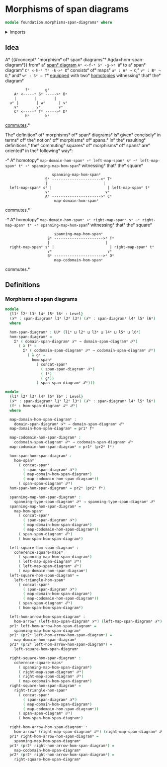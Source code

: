 # Morphisms of span diagrams

```agda
module foundation.morphisms-span-diagramsᵉ where
```

<details><summary>Imports</summary>

```agda
open import foundation.dependent-pair-typesᵉ
open import foundation.morphisms-arrowsᵉ
open import foundation.morphisms-spansᵉ
open import foundation.operations-spansᵉ
open import foundation.span-diagramsᵉ
open import foundation.universe-levelsᵉ

open import foundation-core.commuting-squares-of-mapsᵉ
```

</details>

## Idea

Aᵉ {{#conceptᵉ "morphismᵉ ofᵉ spanᵉ diagrams"ᵉ Agda=hom-span-diagramᵉ}} fromᵉ aᵉ
[spanᵉ diagram](foundation.span-diagrams.mdᵉ) `Aᵉ <-f-ᵉ Sᵉ -g->ᵉ B`ᵉ to aᵉ spanᵉ diagramᵉ
`Cᵉ <-h-ᵉ Tᵉ -k->ᵉ D`ᵉ consistsᵉ ofᵉ mapsᵉ `uᵉ : Aᵉ → C`,ᵉ `vᵉ : Bᵉ → D`,ᵉ andᵉ `wᵉ : Sᵉ → T`ᵉ
[equipped](foundation.structure.mdᵉ) with twoᵉ
[homotopies](foundation-core.homotopies.mdᵉ) witnessingᵉ thatᵉ theᵉ diagramᵉ

```text
         fᵉ       gᵉ
    Aᵉ <-----ᵉ Sᵉ ----->ᵉ Bᵉ
    |        |        |
  uᵉ |        | wᵉ      | vᵉ
    ∨ᵉ        ∨ᵉ        ∨ᵉ
    Cᵉ <-----ᵉ Tᵉ ----->ᵉ Dᵉ
         hᵉ       kᵉ
```

[commutes](foundation-core.commuting-squares-of-maps.md).ᵉ

Theᵉ definitionᵉ ofᵉ morphismsᵉ ofᵉ spanᵉ diagramsᵉ isᵉ givenᵉ conciselyᵉ in termsᵉ ofᵉ theᵉ
notionᵉ ofᵉ morphismsᵉ ofᵉ spans.ᵉ Inᵉ theᵉ resultingᵉ definitions,ᵉ theᵉ commutingᵉ
squaresᵉ ofᵉ morphismsᵉ ofᵉ spansᵉ areᵉ orientedᵉ in theᵉ followingᵉ wayᵉ:

-ᵉ Aᵉ homotopyᵉ
  `map-domain-hom-spanᵉ ∘ᵉ left-map-spanᵉ sᵉ ~ᵉ left-map-spanᵉ tᵉ ∘ᵉ spanning-map-hom-span`ᵉ
  witnessingᵉ thatᵉ theᵉ squareᵉ

  ```text
                       spanning-map-hom-spanᵉ
                    Sᵉ ---------------------->ᵉ Tᵉ
                    |                         |
    left-map-spanᵉ sᵉ |                         | left-map-spanᵉ tᵉ
                    ∨ᵉ                         ∨ᵉ
                    Aᵉ ---------------------->ᵉ Cᵉ
                        map-domain-hom-spanᵉ
  ```

  commutes.ᵉ

-ᵉ Aᵉ homotopyᵉ
  `map-domain-hom-spanᵉ ∘ᵉ right-map-spanᵉ sᵉ ~ᵉ right-map-spanᵉ tᵉ ∘ᵉ spanning-map-hom-span`ᵉ
  witnessingᵉ thatᵉ theᵉ squareᵉ

  ```text
                        spanning-map-hom-spanᵉ
                     Sᵉ ---------------------->ᵉ Tᵉ
                     |                         |
    right-map-spanᵉ sᵉ |                         | right-map-spanᵉ tᵉ
                     ∨ᵉ                         ∨ᵉ
                     Bᵉ ---------------------->ᵉ Dᵉ
                        map-codomain-hom-spanᵉ
  ```

  commutes.ᵉ

## Definitions

### Morphisms of span diagrams

```agda
module _
  {l1ᵉ l2ᵉ l3ᵉ l4ᵉ l5ᵉ l6ᵉ : Level}
  (𝒮ᵉ : span-diagramᵉ l1ᵉ l2ᵉ l3ᵉ) (𝒯ᵉ : span-diagramᵉ l4ᵉ l5ᵉ l6ᵉ)
  where

  hom-span-diagramᵉ : UUᵉ (l1ᵉ ⊔ l2ᵉ ⊔ l3ᵉ ⊔ l4ᵉ ⊔ l5ᵉ ⊔ l6ᵉ)
  hom-span-diagramᵉ =
    Σᵉ ( domain-span-diagramᵉ 𝒮ᵉ → domain-span-diagramᵉ 𝒯ᵉ)
      ( λ fᵉ →
        Σᵉ ( codomain-span-diagramᵉ 𝒮ᵉ → codomain-span-diagramᵉ 𝒯ᵉ)
          ( λ gᵉ →
            hom-spanᵉ
              ( concat-spanᵉ
                ( span-span-diagramᵉ 𝒮ᵉ)
                ( fᵉ)
                ( gᵉ))
              ( span-span-diagramᵉ 𝒯ᵉ)))

module _
  {l1ᵉ l2ᵉ l3ᵉ l4ᵉ l5ᵉ l6ᵉ : Level}
  (𝒮ᵉ : span-diagramᵉ l1ᵉ l2ᵉ l3ᵉ) (𝒯ᵉ : span-diagramᵉ l4ᵉ l5ᵉ l6ᵉ)
  (fᵉ : hom-span-diagramᵉ 𝒮ᵉ 𝒯ᵉ)
  where

  map-domain-hom-span-diagramᵉ :
    domain-span-diagramᵉ 𝒮ᵉ → domain-span-diagramᵉ 𝒯ᵉ
  map-domain-hom-span-diagramᵉ = pr1ᵉ fᵉ

  map-codomain-hom-span-diagramᵉ :
    codomain-span-diagramᵉ 𝒮ᵉ → codomain-span-diagramᵉ 𝒯ᵉ
  map-codomain-hom-span-diagramᵉ = pr1ᵉ (pr2ᵉ fᵉ)

  hom-span-hom-span-diagramᵉ :
    hom-spanᵉ
      ( concat-spanᵉ
        ( span-span-diagramᵉ 𝒮ᵉ)
        ( map-domain-hom-span-diagramᵉ)
        ( map-codomain-hom-span-diagramᵉ))
      ( span-span-diagramᵉ 𝒯ᵉ)
  hom-span-hom-span-diagramᵉ = pr2ᵉ (pr2ᵉ fᵉ)

  spanning-map-hom-span-diagramᵉ :
    spanning-type-span-diagramᵉ 𝒮ᵉ → spanning-type-span-diagramᵉ 𝒯ᵉ
  spanning-map-hom-span-diagramᵉ =
    map-hom-spanᵉ
      ( concat-spanᵉ
        ( span-span-diagramᵉ 𝒮ᵉ)
        ( map-domain-hom-span-diagramᵉ)
        ( map-codomain-hom-span-diagramᵉ))
      ( span-span-diagramᵉ 𝒯ᵉ)
      ( hom-span-hom-span-diagramᵉ)

  left-square-hom-span-diagramᵉ :
    coherence-square-mapsᵉ
      ( spanning-map-hom-span-diagramᵉ)
      ( left-map-span-diagramᵉ 𝒮ᵉ)
      ( left-map-span-diagramᵉ 𝒯ᵉ)
      ( map-domain-hom-span-diagramᵉ)
  left-square-hom-span-diagramᵉ =
    left-triangle-hom-spanᵉ
      ( concat-spanᵉ
        ( span-span-diagramᵉ 𝒮ᵉ)
        ( map-domain-hom-span-diagramᵉ)
        ( map-codomain-hom-span-diagramᵉ))
      ( span-span-diagramᵉ 𝒯ᵉ)
      ( hom-span-hom-span-diagramᵉ)

  left-hom-arrow-hom-span-diagramᵉ :
    hom-arrowᵉ (left-map-span-diagramᵉ 𝒮ᵉ) (left-map-span-diagramᵉ 𝒯ᵉ)
  pr1ᵉ left-hom-arrow-hom-span-diagramᵉ =
    spanning-map-hom-span-diagramᵉ
  pr1ᵉ (pr2ᵉ left-hom-arrow-hom-span-diagramᵉ) =
    map-domain-hom-span-diagramᵉ
  pr2ᵉ (pr2ᵉ left-hom-arrow-hom-span-diagramᵉ) =
    left-square-hom-span-diagramᵉ

  right-square-hom-span-diagramᵉ :
    coherence-square-mapsᵉ
      ( spanning-map-hom-span-diagramᵉ)
      ( right-map-span-diagramᵉ 𝒮ᵉ)
      ( right-map-span-diagramᵉ 𝒯ᵉ)
      ( map-codomain-hom-span-diagramᵉ)
  right-square-hom-span-diagramᵉ =
    right-triangle-hom-spanᵉ
      ( concat-spanᵉ
        ( span-span-diagramᵉ 𝒮ᵉ)
        ( map-domain-hom-span-diagramᵉ)
        ( map-codomain-hom-span-diagramᵉ))
      ( span-span-diagramᵉ 𝒯ᵉ)
      ( hom-span-hom-span-diagramᵉ)

  right-hom-arrow-hom-span-diagramᵉ :
    hom-arrowᵉ (right-map-span-diagramᵉ 𝒮ᵉ) (right-map-span-diagramᵉ 𝒯ᵉ)
  pr1ᵉ right-hom-arrow-hom-span-diagramᵉ =
    spanning-map-hom-span-diagramᵉ
  pr1ᵉ (pr2ᵉ right-hom-arrow-hom-span-diagramᵉ) =
    map-codomain-hom-span-diagramᵉ
  pr2ᵉ (pr2ᵉ right-hom-arrow-hom-span-diagramᵉ) =
    right-square-hom-span-diagramᵉ
```